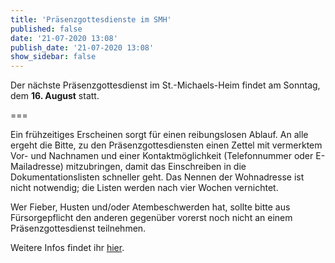 ```yaml
---
title: 'Präsenzgottesdienste im SMH'
published: false
date: '21-07-2020 13:08'
publish_date: '21-07-2020 13:08'
show_sidebar: false
---
```


Der nächste Präsenzgottesdienst im St.-Michaels-Heim findet am Sonntag, dem **16. August** statt.

===

Ein frühzeitiges Erscheinen sorgt für einen reibungslosen Ablauf. An alle ergeht die Bitte, zu den Präsenzgottesdiensten einen Zettel mit vermerktem Vor- und Nachnamen und einer Kontaktmöglichkeit (Telefonnummer oder E-Mailadresse) mitzubringen, damit das Einschreiben in die Dokumentationslisten schneller geht. Das Nennen der Wohnadresse ist nicht notwendig; die Listen werden nach vier Wochen vernichtet. 

Wer Fieber, Husten und/oder Atembeschwerden hat, sollte bitte aus Fürsorgepflicht den anderen gegenüber vorerst noch nicht an einem Präsenzgottesdienst teilnehmen.

Weitere Infos findet ihr [hier](https://www.smh-gemeinden.de/news/praesenzgottesdienste-im-st-michaels-heim).
